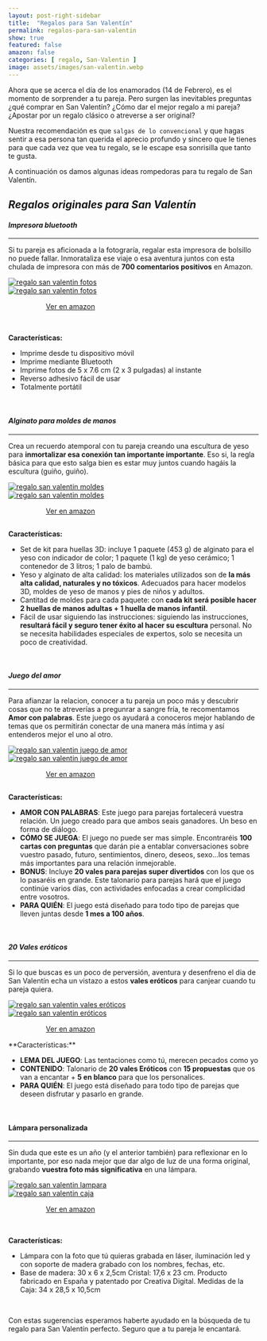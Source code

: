 ```yaml
---
layout: post-right-sidebar
title:  "Regalos para San Valentín"
permalink: regalos-para-san-valentin
show: true
featured: false
amazon: false
categories: [ regalo, San-Valentin ]
image: assets/images/san-valentin.webp
---
```

Ahora que se acerca el día de los enamorados (14 de Febrero), es el momento de sorprender a tu pareja. Pero surgen las inevitables preguntas ¿qué comprar en San Valentín? ¿Cómo dar el mejor regalo a mi pareja? ¿Apostar por un regalo clásico o atreverse a ser original?

Nuestra recomendación es que `salgas de lo convencional` y que hagas sentir a esa persona tan querida el aprecio profundo y sincero que le tienes para que cada vez que vea tu regalo, se le escape esa sonrisilla que tanto te gusta.

A continuación os damos algunas ideas rompedoras para tu regalo de San Valentín.

## _Regalos originales para San Valentín_


#### _Impresora bluetooth_
<hr>

Si tu pareja es aficionada a la fotograría, regalar esta impresora de bolsillo no puede fallar. Inmorataliza ese viaje o esa aventura juntos con esta chulada de impresora con más de **700 comentarios positivos** en Amazon.

<div class="row">
	<div class="col-6">
		<a href="https://amzn.to/3td6U7N" target="_blank" rel="noopener noreferrer">
			<img src="https://images-na.ssl-images-amazon.com/images/I/910bPoJCwKL._AC_SL1500_.jpg" alt="regalo san valentin fotos" loading="lazy">
		</a>
	</div>
	<div class="col-6">
		<a href="https://amzn.to/3td6U7N" target="_blank" rel="noopener noreferrer">
			<img src="https://images-na.ssl-images-amazon.com/images/I/91cgCTsdqxL._AC_SL1500_.jpg" alt="regalo san valentin fotos" loading="lazy">
		</a>
	</div>
	<div style="margin: auto; padding: 15px; width: 70%;">
		<a class="btn btn-primary btn-block amazon-btn" href="https://amzn.to/3td6U7N" target="_blank" rel="noopener noreferrer">
			<i class="fa fa-shopping-cart amazon-cart"></i>
			Ver en amazon
		</a>
	</div>
</div>
<br>

**Características:**
* Imprime desde tu dispositivo móvil
* Imprime mediante Bluetooth
* Imprime fotos de 5 x 7.6 cm (2 x 3 pulgadas) al instante
* Reverso adhesivo fácil de usar
* Totalmente portátil
<br>


#### _Alginato para moldes de manos_
<hr>

Crea un recuerdo atemporal con tu pareja creando una escultura de yeso para  **inmortalizar esa conexión tan importante importante**. Eso si, la regla básica para que esto salga bien es estar muy juntos cuando hagáis la escultura (guiño, guiño).

<div class="row">
	<div class="col-6">
		<a href="https://amzn.to/3p45b2b" target="_blank" rel="noopener noreferrer">
			<img src="https://m.media-amazon.com/images/I/611Y-wgBCoL._AC_SL1500_.jpg" alt="regalo san valentin moldes" loading="lazy">
		</a>
	</div>
	<div class="col-6">
		<a href="https://amzn.to/3p45b2b" target="_blank" rel="noopener noreferrer">
			<img src="https://m.media-amazon.com/images/I/712baqeUHNL._AC_SL1500_.jpg" alt="regalo san valentin moldes" loading="lazy">
		</a>
	</div>
	<div style="margin: auto; padding: 15px; width: 70%;">
		<a class="btn btn-primary btn-block amazon-btn" href="https://amzn.to/3p45b2b" target="_blank" rel="noopener noreferrer">
			<i class="fa fa-shopping-cart amazon-cart"></i>
			Ver en amazon
		</a>
	</div>
</div>

**Características:**
* Set de kit para huellas 3D: incluye 1 paquete (453 g) de alginato para el yeso con indicador de color; 1 paquete (1 kg) de yeso cerámico; 1 contenedor de 3 litros; 1 palo de bambú.
* Yeso y alginato de alta calidad: los materiales utilizados son de **la más alta calidad, naturales y no tóxicos**. Adecuados para hacer  modelos 3D, moldes de yeso de manos y pies de niños y adultos.
* Cantitad de moldes para cada paquete: con **cada kit será posible hacer 2 huellas de manos adultas + 1 huella de manos infantil**.
* Fácil de usar siguiendo las instrucciones: siguiendo las instrucciones, **resultará fácil y seguro tener éxito al hacer su escultura** personal. No se necesita habilidades especiales de expertos, solo se necesita un poco de creatividad.
<br>


#### _Juego del amor_
<hr>

Para afianzar la relacion, conocer a tu pareja un poco más y descubrir cosas que no te atreverías a pregunrar a sangre fría, te recomentamos **Amor con palabras**. Este juego os ayudará a conoceros mejor hablando de temas que os permitirán conectar de una manera más í­ntima y así entenderos mejor el uno al otro.

<div class="row">
	<div class="col-6">
		<a href="https://amzn.to/2Ky4zTF" target="_blank" rel="noopener noreferrer">
			<img src="https://images-na.ssl-images-amazon.com/images/I/71g7c0nWDDL._AC_SL1500_.jpg" alt="regalo san valentin juego de amor" loading="lazy">
		</a>
	</div>
	<div class="col-6">
		<a href="https://amzn.to/2Ky4zTF" target="_blank" rel="noopener noreferrer">
			<img src="https://images-na.ssl-images-amazon.com/images/I/81fMPygdlZL._AC_SL1500_.jpg" alt="regalo san valentin juego de amor" loading="lazy">
		</a>
	</div>
	<div style="margin: auto; padding: 15px; width: 70%;">
		<a class="btn btn-primary btn-block amazon-btn" href="https://amzn.to/2Ky4zTF" target="_blank" rel="noopener noreferrer">
			<i class="fa fa-shopping-cart amazon-cart"></i>
			Ver en amazon
		</a>
	</div>
</div>

**Características:**

* **AMOR CON PALABRAS**: Este juego para parejas fortalecerá vuestra relación. Un juego creado para que ambos seais ganadores. Un beso en forma de diálogo.
* **CÓMO SE JUEGA**: El juego no puede ser mas simple. Encontraréis **100 cartas con preguntas** que darán pie a entablar conversaciones sobre vuestro pasado, futuro, sentimientos, dinero, deseos, sexo...los temas más importantes para una relación inmejorable.
* **BONUS**: Incluye **20 vales para parejas super divertidos** con los que os lo pasaréis en grande. Este talonario para parejas hará que el juego continúe varios días, con actividades enfocadas a crear complicidad entre vosotros.
* **PARA QUIÉN**: El juego está diseñado para todo tipo de parejas que lleven juntas desde **1 mes a 100 años**.
<br>


#### _20 Vales eróticos_
<hr>

Si lo que buscas es un poco de perversión, aventura y desenfreno el dia de San Valentín echa un vistazo a estos **vales eróticos** para canjear cuando tu pareja quiera.

<div class="row">
	<div class="col-6">
		<a href="https://amzn.to/2XYZQ0k" target="_blank" rel="noopener noreferrer">
			<img src="https://images-na.ssl-images-amazon.com/images/I/81KMEdbr7gL._AC_SL1500_.jpg" alt="regalo san valentin vales eróticos" loading="lazy">
		</a>
	</div>
	<div class="col-6">
		<a href="https://amzn.to/2XYZQ0k" target="_blank" rel="noopener noreferrer">
			<img src="https://images-na.ssl-images-amazon.com/images/I/81z41E5YxLL._AC_SL1500_.jpg" alt="regalo san valentin eróticos" loading="lazy">
		</a>
	</div>
	<div style="margin: auto; padding: 15px; width: 70%;">
		<a class="btn btn-primary btn-block amazon-btn" href="https://amzn.to/2XYZQ0k" target="_blank" rel="noopener noreferrer">
			<i class="fa fa-shopping-cart amazon-cart"></i>
			Ver en amazon
		</a>
	</div>
</div>
**Características:**

* **LEMA DEL JUEGO**: Las tentaciones como tú, merecen pecados como yo
* **CONTENIDO**: Talonario de **20 vales Eróticos** con **15 propuestas** que os van a encantar + **5 en blanco** para que los personalices.
* **PARA QUIÉN**: El juego está diseñado para todo tipo de parejas que deseen disfrutar y pasarlo en grande.
<br>

#### Lámpara personalizada
<hr>

Sin duda que este es un año (y el anterior también) para reflexionar en lo importante, por eso nada mejor que dar algo de luz de una forma original, grabando **vuestra foto más significativa** en una lámpara.


<div class="row">
	<div class="col-6">
		<a href="https://amzn.to/3bVA05B" target="_blank" rel="noopener noreferrer">
			<img src="https://images-na.ssl-images-amazon.com/images/I/61RC6Ud7uxL._AC_SX569_.jpg" alt="regalo san valentin lampara" loading="lazy">
		</a>
	</div>
	<div class="col-6">
		<a href="https://amzn.to/3bVA05B" target="_blank" rel="noopener noreferrer">
			<img src="https://images-na.ssl-images-amazon.com/images/I/51S-LRHzV5L._AC_SL1024_.jpg" alt="regalo san valentin caja" loading="lazy">
		</a>
	</div>
	<div style="margin: auto; padding: 15px; width: 70%;">
		<a class="btn btn-primary btn-block amazon-btn" href="https://amzn.to/3bVA05B" target="_blank" rel="noopener noreferrer">
			<i class="fa fa-shopping-cart amazon-cart"></i>
			Ver en amazon
		</a>
	</div>
</div>
<br>

**Características:**
* Lámpara con la foto que tú quieras grabada en láser, iluminación led y con soporte de madera grabado con los nombres, fechas, etc.
* Base de madera: 30 x 6 x 2,5cm Cristal: 17,6 x 23 cm. Producto fabricado en España y patentado por Creativa Digital. Medidas de la Caja: 34 x 28,5 x 10,5cm

<br>

Con estas sugerencias esperamos haberte ayudado en la búsqueda de tu regalo para San Valentín perfecto. Seguro que a tu pareja le encantará.
